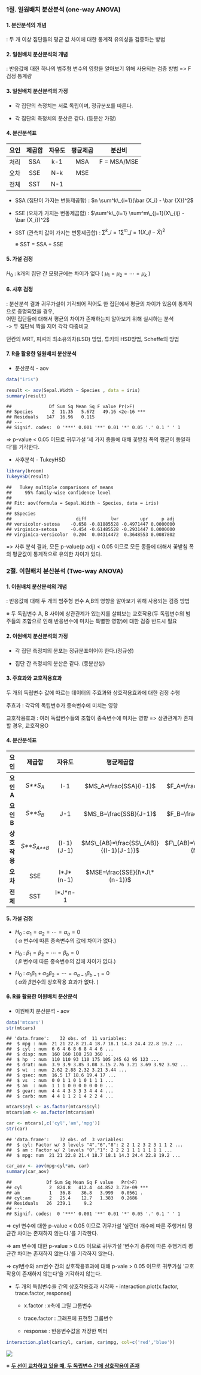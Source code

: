 ### 1절. 일원배치 분산분석 (one-way ANOVA)

#### 1. 분산분석의 개념

: 두 개 이상 집단들의 평균 값 차이에 대한 통계적 유의성을 검증하는 방법

#### 2. 일원배치 분산분석의 개념

: 반응값에 대한 하나의 범주형 변수의 영향을 알아보기 위해 사용되는 검증
방법 =\> F 검정 통계량

#### 3. 일원배치 분산분석의 가정

-   각 집단의 측정치는 서로 독립이며, 정규분포를 따른다.

-   각 집단의 측청치의 분산은 같다. (등분산 가정)

#### 4. 분산분석표

| 요인 | 제곱합 | 자유도 | 평균제곱 |   분산비    |
|:----:|:------:|:------:|:--------:|:-----------:|
| 처리 |  SSA   |  k-1   |   MSA    | F = MSA/MSE |
| 오차 |  SSE   |  N-k   |   MSE    |             |
| 전체 |  SST   |  N-1   |          |             |

-   SSA (집단이 가지는 변동제곱합) :
    $n \sum^k\_{i=1}(\bar {X_i} - \bar {X})^2$

-   SSE (오차가 가지는 변동제곱합) :
    $\sum^k\_{i=1} \sum^m\_{j=1}(X\_{ij} - \bar {X_i})^2$

-   SST (관측치 값이 가지는 변동제곱합) :
    $\sum^k\_{i=1} \sum^m\_{j=1}(X\_{ij} - \bar {X})^2$

    ※ SST = SSA + SSE

#### 5. 가설 검정

*H*<sub>0</sub> : k개의 집단 간 모평균에는 차이가 없다 (
*μ*<sub>1</sub> = *μ*<sub>2</sub> = ⋯ = *μ*<sub>*k*</sub> )

#### 6. 사후 검정

: 분산분석 결과 귀무가설이 기각되어 적어도 한 집단에서 평균의 차이가
있음이 통계적으로 증명되었을 경우,  
어떤 집단들에 대해서 평균의 차이가 존재하는지 알아보기 위해 실시하는
분석  
-\> 두 집단씩 짝을 지어 각각 다중비교

던칸의 MRT, 피셔의 최소유의차(LSD) 방법, 튜키의 HSD방법, Scheffe의 방법

#### 7. R을 활용한 일원배치 분산분석

-   분산분석 - aov

``` r
data("iris")

result <- aov(Sepal.Width ~ Species , data = iris)
summary(result)
```

    ##              Df Sum Sq Mean Sq F value Pr(>F)    
    ## Species       2  11.35   5.672   49.16 <2e-16 ***
    ## Residuals   147  16.96   0.115                   
    ## ---
    ## Signif. codes:  0 '***' 0.001 '**' 0.01 '*' 0.05 '.' 0.1 ' ' 1

=\> p-value \< 0.05 이므로 귀무가설 ’세 가지 종들에 대해 꽃받침 폭의
평균이 동일하다’를 기각한다.

-   사후분석 - TukeyHSD

``` r
library(broom)
TukeyHSD(result)
```

    ##   Tukey multiple comparisons of means
    ##     95% family-wise confidence level
    ## 
    ## Fit: aov(formula = Sepal.Width ~ Species, data = iris)
    ## 
    ## $Species
    ##                        diff         lwr        upr     p adj
    ## versicolor-setosa    -0.658 -0.81885528 -0.4971447 0.0000000
    ## virginica-setosa     -0.454 -0.61485528 -0.2931447 0.0000000
    ## virginica-versicolor  0.204  0.04314472  0.3648553 0.0087802

=\> 사후 분석 결과, 모든 p-value(p adj) \< 0.05 이므로 모든 종들에
대해서 꽃받침 폭의 평균값이 통계적으로 유의한 차이가 있다.

### 2절. 이원배치 분산분석 (Two-way ANOVA)

#### 1. 이원배치 분산분석의 개념

: 반응값에 대해 두 개의 범주형 변수 A,B의 영향을 알아보기 위해 사용되는
검증 방법

※ 두 독립변수 A, B 사이에 상관관계가 있는지를 살펴보는 교호작용(두
독립변수의 범주들의 조합으로 인해 반응변수에 미치는 특별한 영향)에 대한
검증 반드시 필요

#### 2. 이원배치 분산분석의 가정

-   각 집단 측정치의 분포는 정규분포이어야 한다.(정규성)

-   집단 간 측정치의 분산은 같다. (등분산성)

#### 3. 주효과와 교호작용효과

두 개의 독립변수 값에 따르는 데이터의 주효과와 상호작용효과에 대한 검정
수행

주효과 : 각각의 독립변수가 종속변수에 미치는 영향

교호작용효과 : 여러 독립변수들의 조합이 종속변수에 미치는 영향 =\>
상관관계가 존재할 경우, 교호작용O

#### 4. 분산분석표

|   **요인**    |       **제곱합**        | **자유도**  |             **평균제곱합**             |             **F**              |
|:---------:|:-------:|:-------:|:-----------------------:|:------------------:|
|  **요인 A**   |  *S**S*<sub>*A*</sub>   |     I-1     |         $MS_A=\frac{SSA}{I-1}$         |     $F_A=\frac{MSA}{MSE}$      |
|  **요인 B**   |  *S**S*<sub>*B*</sub>   |     J-1     |         $MS_B=\frac{SSB}{J-1}$         |     $F_B=\frac{MSB}{MSE}$      |
| **상호 작용** | *S**S*<sub>*A**B*</sub> | (I-1)(J-1)  | $MS\_{AB}=\frac{SS\_{AB}}{(I-1)(J-1)}$ | $F\_{AB}=\frac{MS\_{AB}}{MSE}$ |
|   **오차**    |           SSE           | I\*J\*(n-1) |     $MSE=\frac{SSE}{I\*J\*(n-1)}$      |                                |
|   **전체**    |           SST           |  I\*J\*n-1  |                                        |                                |

#### 5. 가설 검정

-   *H*<sub>0</sub> :
    *α*<sub>1</sub> = *α*<sub>2</sub> = ⋯ = *α*<sub>*a*</sub> = 0  
    ( *α* 변수에 따른 종속변수의 값에 차이가 없다.)

-   *H*<sub>0</sub> :
    *β*<sub>1</sub> = *β*<sub>2</sub> = ⋯ = *β*<sub>*b*</sub> = 0  
    ( *β* 변수에 따른 종속변수의 값에 차이가 없다.)

-   *H*<sub>0</sub> :
    *α*<sub>1</sub>*β*<sub>1</sub> + *α*<sub>2</sub>*β*<sub>2</sub> = ⋯ = *α*<sub>*a* − 1</sub>*β*<sub>*b* − 1</sub> = 0  
    ( *α*와 *β*변수의 상호작용 효과가 없다. )

#### 6. R을 활용한 이원배치 분산분석

-   이원배치 분산분석 - aov

``` r
data('mtcars')
str(mtcars)
```

    ## 'data.frame':    32 obs. of  11 variables:
    ##  $ mpg : num  21 21 22.8 21.4 18.7 18.1 14.3 24.4 22.8 19.2 ...
    ##  $ cyl : num  6 6 4 6 8 6 8 4 4 6 ...
    ##  $ disp: num  160 160 108 258 360 ...
    ##  $ hp  : num  110 110 93 110 175 105 245 62 95 123 ...
    ##  $ drat: num  3.9 3.9 3.85 3.08 3.15 2.76 3.21 3.69 3.92 3.92 ...
    ##  $ wt  : num  2.62 2.88 2.32 3.21 3.44 ...
    ##  $ qsec: num  16.5 17 18.6 19.4 17 ...
    ##  $ vs  : num  0 0 1 1 0 1 0 1 1 1 ...
    ##  $ am  : num  1 1 1 0 0 0 0 0 0 0 ...
    ##  $ gear: num  4 4 4 3 3 3 3 4 4 4 ...
    ##  $ carb: num  4 4 1 1 2 1 4 2 2 4 ...

``` r
mtcars$cyl <- as.factor(mtcars$cyl)
mtcars$am <- as.factor(mtcars$am)

car <- mtcars[,c('cyl','am','mpg')]
str(car)
```

    ## 'data.frame':    32 obs. of  3 variables:
    ##  $ cyl: Factor w/ 3 levels "4","6","8": 2 2 1 2 3 2 3 1 1 2 ...
    ##  $ am : Factor w/ 2 levels "0","1": 2 2 2 1 1 1 1 1 1 1 ...
    ##  $ mpg: num  21 21 22.8 21.4 18.7 18.1 14.3 24.4 22.8 19.2 ...

``` r
car_aov <- aov(mpg~cyl*am, car)
summary(car_aov)
```

    ##             Df Sum Sq Mean Sq F value   Pr(>F)    
    ## cyl          2  824.8   412.4  44.852 3.73e-09 ***
    ## am           1   36.8    36.8   3.999   0.0561 .  
    ## cyl:am       2   25.4    12.7   1.383   0.2686    
    ## Residuals   26  239.1     9.2                     
    ## ---
    ## Signif. codes:  0 '***' 0.001 '**' 0.01 '*' 0.05 '.' 0.1 ' ' 1

=\> cyl 변수에 대한 p-value \< 0.05 이므로 귀무가설 ’실린더 개수에 따른
주행거리 평균간 차이는 존재하지 않는다.’를 기각한다.

=\> am 변수에 대한 p-value \> 0.05 이므로 귀무가설 ’변수기 종류에 따른
주행거리 평균간 차이는 존재하지 않는다.’를 기각하지 않는다.

=\> cyl변수와 am변수 간의 상호작용효과에 대해 p-vale \> 0.05 이므로
귀무가설 ’교호작용이 존재하지 않는다’을 기각하지 않는다.

-   두 개의 독립변수들 간의 상호작용효과 시각화 -
    interaction.plot(x.factor, trace.factor, response)

    -   x.factor : x축에 그릴 그룹변수

    -   trace.factor : 그래프에 표현할 그룹변수

    -   response : 반응변수값을 저장한 벡터

``` r
interaction.plot(car$cyl, car$am, car$mpg, col=c('red','blue'))
```

![](4장.-분산분석_files/figure-markdown_github/unnamed-chunk-4-1.png)

※ <u>**두 선이 교차하고 있을 때, 두 독립변수 간에 상호작용이 존재**</u>
